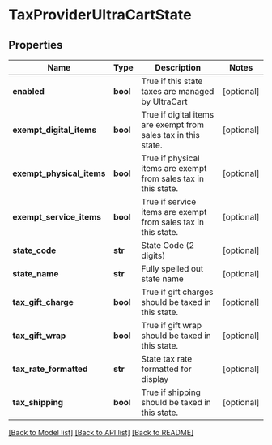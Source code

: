 # TaxProviderUltraCartState

## Properties
Name | Type | Description | Notes
------------ | ------------- | ------------- | -------------
**enabled** | **bool** | True if this state taxes are managed by UltraCart | [optional] 
**exempt_digital_items** | **bool** | True if digital items are exempt from sales tax in this state. | [optional] 
**exempt_physical_items** | **bool** | True if physical items are exempt from sales tax in this state. | [optional] 
**exempt_service_items** | **bool** | True if service items are exempt from sales tax in this state. | [optional] 
**state_code** | **str** | State Code (2 digits) | [optional] 
**state_name** | **str** | Fully spelled out state name | [optional] 
**tax_gift_charge** | **bool** | True if gift charges should be taxed in this state. | [optional] 
**tax_gift_wrap** | **bool** | True if gift wrap should be taxed in this state. | [optional] 
**tax_rate_formatted** | **str** | State tax rate formatted for display | [optional] 
**tax_shipping** | **bool** | True if shipping should be taxed in this state. | [optional] 

[[Back to Model list]](../README.md#documentation-for-models) [[Back to API list]](../README.md#documentation-for-api-endpoints) [[Back to README]](../README.md)



